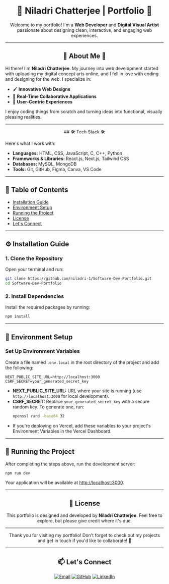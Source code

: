 <div align="center">

  # 🎨 Niladri Chatterjee | Portfolio 🎨

  Welcome to my portfolio! I'm a **Web Developer** and **Digital Visual Artist** passionate about designing clean, interactive, and engaging web experiences.

  ---

  ## 🌟 About Me 🌟
</div>

Hi there! I'm **Niladri Chatterjee**. My journey into web development started with uploading my digital concept arts online, and I fell in love with coding and designing for the web. I specialize in:
- 🖌️ **Innovative Web Designs**
- 🧩 **Real-Time Collaborative Applications**
- 🎯 **User-Centric Experiences**

I enjoy coding things from scratch and turning ideas into functional, visually pleasing realities.

---

<div align="center">
  ## 🛠️ Tech Stack 🛠️
</div>

Here's what I work with:
- **Languages:** HTML, CSS, JavaScript, C, C++, Python
- **Frameworks & Libraries:** React.js, Next.js, Tailwind CSS
- **Databases:** MySQL, MongoDB
- **Tools:** Git, GitHub, Figma, Canva, VS Code

---

## 📑 Table of Contents

- [Installation Guide](#-installation-guide)
- [Environment Setup](#-environment-setup)
- [Running the Project](#-running-the-project)
- [License](#-license)
- [Let's Connect](#-let-s-connect)

---

## ⚙️ Installation Guide

### 1. Clone the Repository
Open your terminal and run:
```sh
git clone https://github.com/niladri-1/Software-Dev-Portfolio.git
cd Software-Dev-Portfolio
```

### 2. Install Dependencies
Install the required packages by running:
```sh
npm install
```

---

## 🔧 Environment Setup

### Set Up Environment Variables
Create a file named `.env.local` in the root directory of the project and add the following:
```
NEXT_PUBLIC_SITE_URL=http://localhost:3000
CSRF_SECRET=your_generated_secret_key
```
- **NEXT_PUBLIC_SITE_URL:** URL where your site is running (use `http://localhost:3000` for local development).
- **CSRF_SECRET:** Replace `your_generated_secret_key` with a secure random key.
  To generate one, run:
  ```sh
  openssl rand -base64 32
  ```
- If you're deploying on Vercel, add these variables to your project's Environment Variables in the Vercel Dashboard.

---

## 🚀 Running the Project

After completing the steps above, run the development server:
```sh
npm run dev
```
Your application will be available at [http://localhost:3000](http://localhost:3000).

---

<div align="center">

  ## 📝 License

This portfolio is designed and developed by **Niladri Chatterjee**. Feel free to explore, but please give credit where it's due.
</div>


---

<div align="center">
  Thank you for visiting my portfolio! Don't forget to check out my projects and get in touch if you'd like to collaborate! 🎉
</div>

---


<div align="center">

## 📫 Let's Connect

[![Email](https://img.shields.io/badge/Email-000?style=for-the-badge&logo=gmail)](mailto:code.niladri@gmail.com)
[![GitHub](https://img.shields.io/badge/GitHub-000?style=for-the-badge&logo=github)](https://github.com/niladri-1)
[![LinkedIn](https://img.shields.io/badge/LinkedIn-000?style=for-the-badge&logo=linkedin)](https://www.linkedin.com/in/niladri1)

</div>

